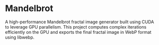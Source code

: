 # Mandelbrot
A high-performance Mandelbrot fractal image generator built using CUDA to leverage GPU parallelism. This project computes complex iterations efficiently on the GPU and exports the final fractal image in WebP format using libwebp.
